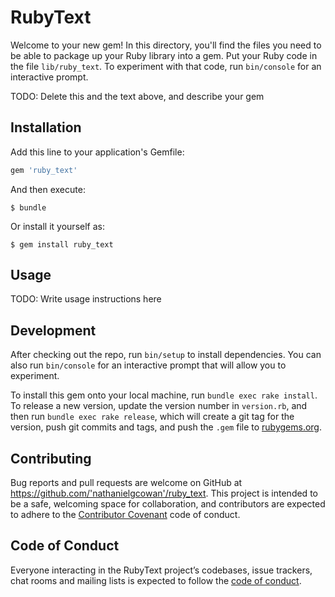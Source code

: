 # RubyText

Welcome to your new gem! In this directory, you'll find the files you need to be able to package up your Ruby library into a gem. Put your Ruby code in the file `lib/ruby_text`. To experiment with that code, run `bin/console` for an interactive prompt.

TODO: Delete this and the text above, and describe your gem

## Installation

Add this line to your application's Gemfile:

```ruby
gem 'ruby_text'
```

And then execute:

    $ bundle

Or install it yourself as:

    $ gem install ruby_text

## Usage

TODO: Write usage instructions here

## Development

After checking out the repo, run `bin/setup` to install dependencies. You can also run `bin/console` for an interactive prompt that will allow you to experiment.

To install this gem onto your local machine, run `bundle exec rake install`. To release a new version, update the version number in `version.rb`, and then run `bundle exec rake release`, which will create a git tag for the version, push git commits and tags, and push the `.gem` file to [rubygems.org](https://rubygems.org).

## Contributing

Bug reports and pull requests are welcome on GitHub at https://github.com/'nathanielgcowan'/ruby_text. This project is intended to be a safe, welcoming space for collaboration, and contributors are expected to adhere to the [Contributor Covenant](http://contributor-covenant.org) code of conduct.

## Code of Conduct

Everyone interacting in the RubyText project’s codebases, issue trackers, chat rooms and mailing lists is expected to follow the [code of conduct](https://github.com/'nathanielgcowan'/ruby_text/blob/master/CODE_OF_CONDUCT.md).
